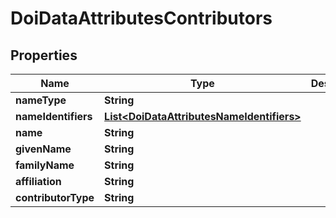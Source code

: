 

# DoiDataAttributesContributors

## Properties

Name | Type | Description | Notes
------------ | ------------- | ------------- | -------------
**nameType** | **String** |  |  [optional]
**nameIdentifiers** | [**List&lt;DoiDataAttributesNameIdentifiers&gt;**](DoiDataAttributesNameIdentifiers.md) |  |  [optional]
**name** | **String** |  |  [optional]
**givenName** | **String** |  |  [optional]
**familyName** | **String** |  |  [optional]
**affiliation** | **String** |  |  [optional]
**contributorType** | **String** |  |  [optional]



